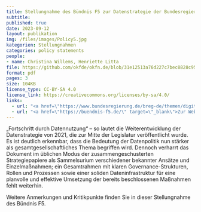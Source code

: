 ```yaml
---
title: Stellungnahme des Bündnis F5 zur Datenstrategie der Bundesregierung
subtitle: 
published: true
date: 2023-09-12
layout: publikation
img: /files/images/Policy5.jpg
kategorien: Stellungnahmen
categories: policy statements
people:
- name: Christina Willems, Henriette Litta
file: https://github.com/okfde/okfn.de/blob/31e12513a76d227c7bec8828c9512cd5baa1d8b1/static/files/publikationen/2023-09-12_F5_Stellungnahme_Datenstrategie%20(1).pdf?raw=true
format: pdf 
pages: 3
size: 104KB
license_type: CC-BY-SA 4.0
license_link: https://creativecommons.org/licenses/by-sa/4.0/
links: 
  - url: "<a href=\"https://www.bundesregierung.de/breg-de/themen/digitalisierung/datenstrategie-2023-2216620\" target=\"_blank\">Zur Weiterentwicklung der Datenstrategie</a>"
  - url: "<a href=\"https://buendnis-f5.de/\" target=\"_blank\">Zur Website des Bündnis F5</a>"
---
```


„Fortschritt durch Datennutzung“ – so lautet die Weiterentwicklung der Datenstrategie von 2021, die zur Mitte der Legislatur veröffentlicht wurde. Es ist deutlich erkennbar, dass die Bedeutung der Datenpolitik nun stärker als gesamtgesellschaftliches Thema begriffen wird. Dennoch verharrt das Dokument im üblichen Modus der zusammengeschusterten Strategiepapiere als Sammelsurium verschiedener bekannter Ansätze und Einzelmaßnahmen; ein Gesamtrahmen mit klaren Governance-Strukturen, Rollen und Prozessen sowie einer soliden Dateninfrastruktur für eine planvolle und effektive Umsetzung der bereits beschlossenen Maßnahmen fehlt weiterhin.

Weitere Anmerkungen und Kritikpunkte finden Sie in dieser Stellungnahme des Bündnis F5. 
